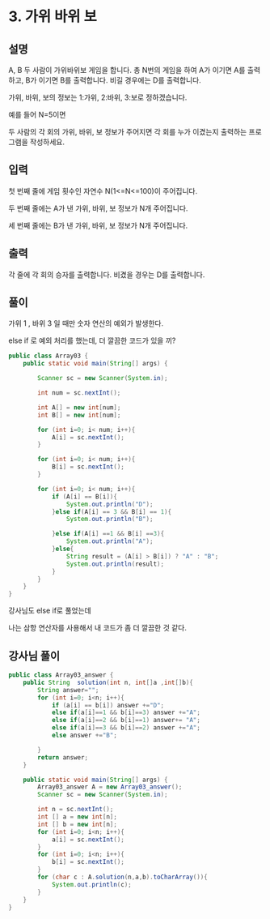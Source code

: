 # 3. 가위 바위 보
## 설명

A, B 두 사람이 가위바위보 게임을 합니다. 총 N번의 게임을 하여 A가 이기면 A를 출력하고, B가 이기면 B를 출력합니다. 비길 경우에는 D를 출력합니다.

가위, 바위, 보의 정보는 1:가위, 2:바위, 3:보로 정하겠습니다.

예를 들어 N=5이면


두 사람의 각 회의 가위, 바위, 보 정보가 주어지면 각 회를 누가 이겼는지 출력하는 프로그램을 작성하세요.

## 입력
첫 번째 줄에 게임 횟수인 자연수 N(1<=N<=100)이 주어집니다.

두 번째 줄에는 A가 낸 가위, 바위, 보 정보가 N개 주어집니다.

세 번째 줄에는 B가 낸 가위, 바위, 보 정보가 N개 주어집니다.


## 출력

각 줄에 각 회의 승자를 출력합니다. 비겼을 경우는 D를 출력합니다.

## 풀이

가위 1 , 바위 3 일 때만 숫자 연산의 예외가 발생한다. 

else if 로 예외 처리를 했는데, 더 깔끔한 코드가 있을 끼?
```java
public class Array03 {
    public static void main(String[] args) {

        Scanner sc = new Scanner(System.in);

        int num = sc.nextInt();

        int A[] = new int[num];
        int B[] = new int[num];

        for (int i=0; i< num; i++){
            A[i] = sc.nextInt();
        }

        for (int i=0; i< num; i++){
            B[i] = sc.nextInt();
        }

        for (int i=0; i< num; i++){
            if (A[i] == B[i]){
                System.out.println("D");
            }else if(A[i] == 3 && B[i] == 1){
                System.out.println("B");

            }else if(A[i] ==1 && B[i] ==3){
                System.out.println("A");
            }else{
                String result = (A[i] > B[i]) ? "A" : "B";
                System.out.println(result);
            }
        }
    }
}

```

강사님도 else if로 풀었는데

나는 삼항 연산자를 사용해서 내 코드가 좀 더 깔끔한 것 같다.
## 강사님 풀이

```java
public class Array03_answer {
    public String  solution(int n, int[]a ,int[]b){
        String answer="";
        for (int i=0; i<n; i++){
            if (a[i] == b[i]) answer +="D";
            else if(a[i]==1 && b[i]==3) answer +="A";
            else if(a[i]==2 && b[i]==1) answer+= "A";
            else if(a[i]==3 && b[i]==2) answer +="A";
            else answer +="B";

        }
        return answer;
    }

    public static void main(String[] args) {
        Array03_answer A = new Array03_answer();
        Scanner sc = new Scanner(System.in);

        int n = sc.nextInt();
        int [] a = new int[n];
        int [] b = new int[n];
        for (int i=0; i<n; i++){
            a[i] = sc.nextInt();
        }
        for (int i=0; i<n; i++){
            b[i] = sc.nextInt();
        }
        for (char c : A.solution(n,a,b).toCharArray()){
            System.out.println(c);
        }
    }
}

```